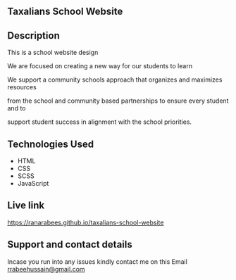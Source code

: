 ## Taxalians School Website

## Description

This is a school website design

We are focused on creating a new way for our students to learn

We support a community schools approach that organizes and maximizes resources

from the school and community based partnerships to ensure every student and to

support student success in alignment with the school priorities.

## Technologies Used

* HTML
* CSS
* SCSS
* JavaScript

## Live link

<https://ranarabees.github.io/taxalians-school-website>

## Support and contact details

Incase you run into any issues kindly contact me on this Email
<rrabeehussain@gmail.com>
